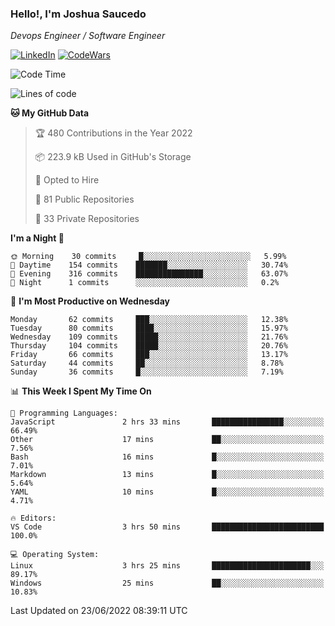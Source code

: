 ### Hello!, I'm Joshua Saucedo
*Devops Engineer / Software Engineer*  

[![LinkedIn](https://img.shields.io/badge/LinkedIn-0073b1?logo=linkedin&style=flat-square&logoColor=white)](https://www.linkedin.com/in/joshua-nathanael-saucedo-uriarte-bb0336169/)
[![CodeWars](https://www.codewars.com/users/joshuansu0897/badges/micro)](https://www.codewars.com/users/joshuansu0897)

<!--START_SECTION:waka-->
![Code Time](http://img.shields.io/badge/Code%20Time-0%20secs-blue)

![Lines of code](https://img.shields.io/badge/From%20Hello%20World%20I%27ve%20Written-2%20Million%20lines%20of%20code-blue)

**🐱 My GitHub Data** 

> 🏆 480 Contributions in the Year 2022
 > 
> 📦 223.9 kB Used in GitHub's Storage 
 > 
> 💼 Opted to Hire
 > 
> 📜 81 Public Repositories 
 > 
> 🔑 33 Private Repositories  
 > 
**I'm a Night 🦉** 

```text
🌞 Morning    30 commits     █░░░░░░░░░░░░░░░░░░░░░░░░   5.99% 
🌆 Daytime    154 commits    ███████░░░░░░░░░░░░░░░░░░   30.74% 
🌃 Evening    316 commits    ███████████████░░░░░░░░░░   63.07% 
🌙 Night      1 commits      ░░░░░░░░░░░░░░░░░░░░░░░░░   0.2%

```
📅 **I'm Most Productive on Wednesday** 

```text
Monday       62 commits     ███░░░░░░░░░░░░░░░░░░░░░░   12.38% 
Tuesday      80 commits     ████░░░░░░░░░░░░░░░░░░░░░   15.97% 
Wednesday    109 commits    █████░░░░░░░░░░░░░░░░░░░░   21.76% 
Thursday     104 commits    █████░░░░░░░░░░░░░░░░░░░░   20.76% 
Friday       66 commits     ███░░░░░░░░░░░░░░░░░░░░░░   13.17% 
Saturday     44 commits     ██░░░░░░░░░░░░░░░░░░░░░░░   8.78% 
Sunday       36 commits     █░░░░░░░░░░░░░░░░░░░░░░░░   7.19%

```


📊 **This Week I Spent My Time On** 

```text
💬 Programming Languages: 
JavaScript               2 hrs 33 mins       ████████████████░░░░░░░░░   66.49% 
Other                    17 mins             ██░░░░░░░░░░░░░░░░░░░░░░░   7.56% 
Bash                     16 mins             █░░░░░░░░░░░░░░░░░░░░░░░░   7.01% 
Markdown                 13 mins             █░░░░░░░░░░░░░░░░░░░░░░░░   5.64% 
YAML                     10 mins             █░░░░░░░░░░░░░░░░░░░░░░░░   4.71%

🔥 Editors: 
VS Code                  3 hrs 50 mins       █████████████████████████   100.0%

💻 Operating System: 
Linux                    3 hrs 25 mins       ██████████████████████░░░   89.17% 
Windows                  25 mins             ██░░░░░░░░░░░░░░░░░░░░░░░   10.83%

```


 Last Updated on 23/06/2022 08:39:11 UTC
<!--END_SECTION:waka-->
